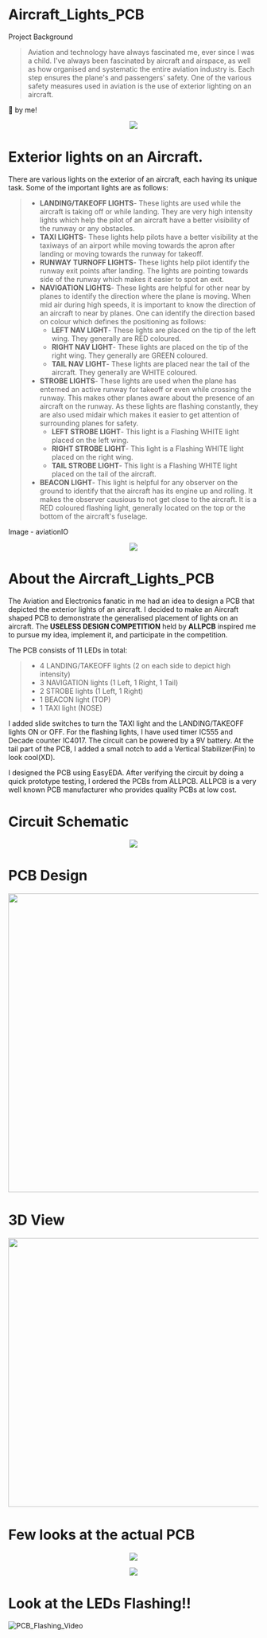 # Aircraft_Lights_PCB

Project Background
>Aviation and technology have always fascinated me, ever since I was a child. I've always been fascinated by aircraft and airspace, as well as how organised and systematic the entire aviation industry is. Each step ensures the plane's and passengers' safety. One of the various safety measures used in aviation is the use of exterior lighting on an aircraft. 

📸 by me!

<p align="center">
<img align="center" src="https://github.com/adikar23/Aircraft_Lights_PCB/blob/main/Aditya_ANA787.png">
</p>

# Exterior lights on an Aircraft.
There are various lights on the exterior of an aircraft, each having its unique task. Some of the important lights are as follows:
> * **LANDING/TAKEOFF LIGHTS**- These lights are used while the aircraft is taking off or while landing. They are very high intensity lights which help the pilot of an aircraft have a better visibility of the runway or any obstacles.
> * **TAXI LIGHTS**- These lights help pilots have a better visibility at the taxiways of an airport while moving towards the apron after landing or moving towards the runway for takeoff.
> * **RUNWAY TURNOFF LIGHTS**- These lights help pilot identify the runway exit points after landing. The lights are pointing towards side of the runway which makes it easier to spot an exit.
> * **NAVIGATION LIGHTS**- These lights are helpful for other near by planes to identify the direction where the plane is moving. When mid air during high speeds, it is important to know the direction of an aircraft to near by planes. One can identify the direction based on colour which defines the positioning as follows:
>   * **LEFT NAV LIGHT**- These lights are placed on the tip of the left wing. They generally are RED coloured.
>   * **RIGHT NAV LIGHT**- These lights are placed on the tip of the right wing. They generally are GREEN coloured.
>   * **TAIL NAV LIGHT**- These lights are placed near the tail of the aircraft. They generally are WHITE coloured.
> * **STROBE LIGHTS**- These lights are used when the plane has enterned an active runway for takeoff or even while crossing the runway. This makes other planes aware about the presence of an aircraft on the runway. As these lights are flashing constantly, they are also used midair which makes it easier to get attention of surrounding planes for safety.
>   * **LEFT STROBE LIGHT**- This light is a Flashing WHITE light placed on the left wing.
>   * **RIGHT STROBE LIGHT**- This light is a Flashing WHITE light placed on the right wing.
>   * **TAIL STROBE LIGHT**- This light is a Flashing WHITE light placed on the tail of the aircraft.
> * **BEACON LIGHT**- This light is helpful for any observer on the ground to identify that the aircraft has its engine up and rolling. It makes the observer causious to not get close to the aircraft. It is a RED coloured flashing light, generally located on the top or the bottom of the aircraft's fuselage.

Image - aviationIO
<p align="center">
<img align="center" src="https://github.com/adikar23/Aircraft_Lights_PCB/blob/main/Aircraft-lighting-aviationIO.jpg">
</p>

# About the Aircraft_Lights_PCB

The Aviation and Electronics fanatic in me had an idea to design a PCB that depicted the exterior lights of an aircraft. I decided to make an Aircraft shaped PCB to demonstrate the generalised placement of lights on an aircraft. The **USELESS DESIGN COMPETITION** held by **ALLPCB** inspired me to pursue my idea, implement it, and participate in the competition.

The PCB consists of 11 LEDs in total:

> * 4 LANDING/TAKEOFF lights (2 on each side to depict high intensity)
> * 3 NAVIGATION lights (1 Left, 1 Right, 1 Tail)
> * 2 STROBE lights (1 Left, 1 Right)
> * 1 BEACON light (TOP)
> * 1 TAXI light (NOSE)

I added slide switches to turn the TAXI light and the LANDING/TAKEOFF lights ON or OFF. For the flashing lights, I have used timer IC555 and Decade counter IC4017. The circuit can be powered by a 9V battery. At the tail part of the PCB, I added a small notch to add a Vertical Stabilizer(Fin) to look cool(XD).

I designed the PCB using EasyEDA. After verifying the circuit by doing a quick prototype testing, I ordered the PCBs from ALLPCB. ALLPCB is a very well known PCB manufacturer who provides quality PCBs at low cost.

# Circuit Schematic

<p align="center">
<img align="center" src="https://github.com/adikar23/Aircraft_Lights_PCB/blob/main/Schematic_Aircraft_Lights_PCB.png">
</p>

# PCB Design

<p align="center">
<img align="center" src="https://github.com/adikar23/Aircraft_Lights_PCB/blob/main/PCBdesign_Aircraft_Lights_PCB.png" width = "600" height = "600">
</p>

# 3D View

<p align="center">
<img align="center" src="https://github.com/adikar23/Aircraft_Lights_PCB/blob/main/Aircraft_Lights_PCB_3D.png" width = "700" height = "540">
</p>

# Few looks at the actual PCB

<p align="center">
<img align="center" src="https://github.com/adikar23/Aircraft_Lights_PCB/blob/main/Aircraft_Lights_PCB_photo.jpg">
</p>

<p align="center">
<img align="center" src="https://github.com/adikar23/Aircraft_Lights_PCB/blob/main/Aircraft_Lights_PCB_front.jpg">
</p>

# Look at the LEDs Flashing!!

![PCB_Flashing_Video](https://github.com/adikar23/Aircraft_Lights_PCB/blob/main/PCB_Flashing_Video.gif)

